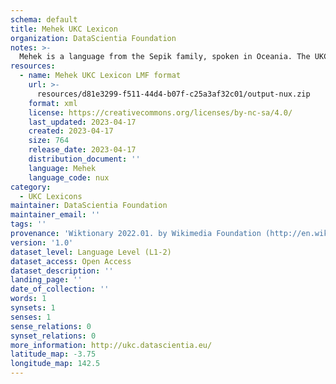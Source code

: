 ```yaml
---
schema: default
title: Mehek UKC Lexicon
organization: DataScientia Foundation
notes: >-
  Mehek is a language from the Sepik family, spoken in Oceania. The UKC Lexicon of Mehek is represented as a lexico-semantic network. It consists of words, word senses, synsets, as well as sense-level and synset-level relationships.
resources:
  - name: Mehek UKC Lexicon LMF format
    url: >-
      resources/d81e3299-f511-44d4-b07f-c25a3af32c01/output-nux.zip
    format: xml
    license: https://creativecommons.org/licenses/by-nc-sa/4.0/
    last_updated: 2023-04-17
    created: 2023-04-17
    size: 764
    release_date: 2023-04-17
    distribution_document: ''
    language: Mehek
    language_code: nux
category:
  - UKC Lexicons
maintainer: DataScientia Foundation
maintainer_email: ''
tags: ''
provenance: 'Wiktionary 2022.01. by Wikimedia Foundation (http://en.wiktionary.org); Princeton WordNet 2.1 by Princeton University (https://wordnet.princeton.edu)'
version: '1.0'
dataset_level: Language Level (L1-2)
dataset_access: Open Access
dataset_description: ''
landing_page: ''
date_of_collection: ''
words: 1
synsets: 1
senses: 1
sense_relations: 0
synset_relations: 0
more_information: http://ukc.datascientia.eu/
latitude_map: -3.75
longitude_map: 142.5
---
```

